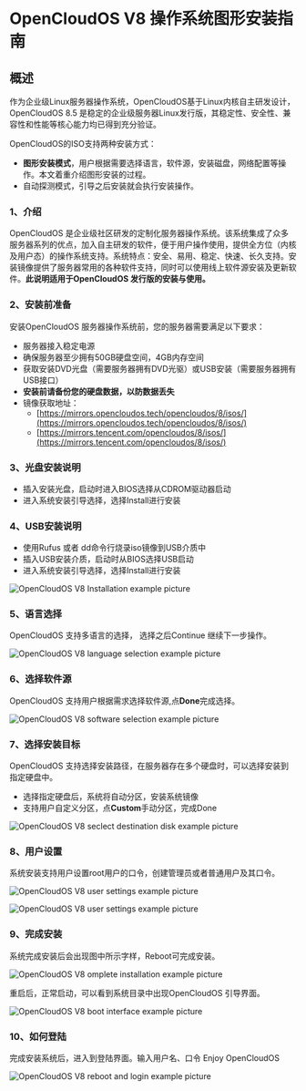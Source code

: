 # OpenCloudOS V8 操作系统图形安装指南

## 概述
作为企业级Linux服务器操作系统，OpenCloudOS基于Linux内核自主研发设计，OpenCloudOS  8.5 是稳定的企业级服务器Linux发行版，其稳定性、安全性、兼容性和性能等核心能力均已得到充分验证。

OpenCloudOS的ISO支持两种安装方式：

- **图形安装模式**，用户根据需要选择语言，软件源，安装磁盘，网络配置等操作。本文着重介绍图形安装的过程。
- 自动探测模式，引导之后安装就会执行安装操作。

### 1、介绍
OpenCloudOS 是企业级社区研发的定制化服务器操作系统。该系统集成了众多服务器系列的优点，加入自主研发的软件，便于用户操作使用，提供全方位（内核及用户态）的操作系统支持。系统特点：安全、易用、稳定、快速、长久支持。安装镜像提供了服务器常用的各种软件支持，同时可以使用线上软件源安装及更新软件。**此说明适用于OpenCloudOS 发行版的安装与使用。**

### 2、安装前准备
安装OpenCloudOS 服务器操作系统前，您的服务器需要满足以下要求：

- 服务器接入稳定电源
- 确保服务器至少拥有50GB硬盘空间，4GB内存空间
- 获取安装DVD光盘（需要服务器拥有DVD光驱）或USB安装（需要服务器拥有USB接口）
- **安装前请备份您的硬盘数据，以防数据丢失**
- 镜像获取地址：
    - [https://mirrors.opencloudos.tech/opencloudos/8/isos/](https://mirrors.opencloudos.tech/opencloudos/8/isos/)
    - [https://mirrors.tencent.com/opencloudos/8/isos/](https://mirrors.tencent.com/opencloudos/8/isos/)

### 3、光盘安装说明
- 插入安装光盘，启动时进入BIOS选择从CDROM驱动器启动
- 进入系统安装引导选择，选择Install进行安装               

### 4、USB安装说明
- 使用Rufus 或者 dd命令行烧录iso镜像到USB介质中
- 插入USB安装介质，启动时从BIOS选择USB启动
- 进入系统安装引导选择，选择Install进行安装

![OpenCloudOS V8 Installation example picture](../assets/OC_V8_installation_example.png)

### 5、语言选择
OpenCloudOS 支持多语言的选择， 选择之后Continue 继续下一步操作。

![OpenCloudOS V8 language selection example picture](../assets/OC_V8_language_selection_example.png)

### 6、选择软件源
OpenCloudOS 支持用户根据需求选择软件源,点**Done**完成选择。

![OpenCloudOS V8 software selection example picture](../assets/OC_V8_software_selection_example.png)

### 7、选择安装目标
OpenCloudOS 支持选择安装路径，在服务器存在多个硬盘时，可以选择安装到指定硬盘中。
- 选择指定硬盘后，系统将自动分区，安装系统镜像
- 支持用户自定义分区，点**Custom**手动分区，完成Done

![OpenCloudOS V8 seclect destination disk example picture](../assets/OC_V8_seclect_destination_disk_example.png)

### 8、用户设置
系统安装支持用户设置root用户的口令，创建管理员或者普通用户及其口令。

![OpenCloudOS V8 user settings example picture](../assets/OC_V8_user_settings_1.png)

![OpenCloudOS V8 user settings example picture](../assets/OC_V8_user_settings_2.png)

### 9、完成安装
系统完成安装后会出现图中所示字样，Reboot可完成安装。

![OpenCloudOS V8 omplete installation example picture](../assets/OC_V8_complete_installation_example.png)

重启后，正常启动，可以看到系统目录中出现OpenCloudOS 引导界面。

![OpenCloudOS V8 boot interface example picture](../assets/OC_V8_boot_interface_example.png)

### 10、如何登陆
完成安装系统后，进入到登陆界面。输入用户名、口令 Enjoy OpenCloudOS

![OpenCloudOS V8 reboot and login example picture](../assets/OC_V8_reboot_and_login_example.png)
